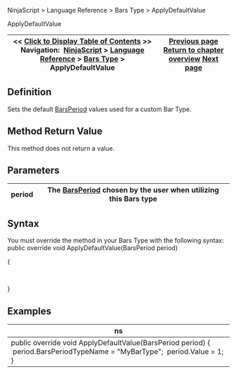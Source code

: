 ﻿
NinjaScript > Language Reference > Bars Type > ApplyDefaultValue

ApplyDefaultValue

| << [Click to Display Table of Contents](applydefaultvalue.md) >> **Navigation:**     [NinjaScript](ninjascript.md) > [Language Reference](language_reference_wip.md) > [Bars Type](bars_type.md) > ApplyDefaultValue | [Previous page](applydefaultbaseperiodvalue.md) [Return to chapter overview](bars_type.md) [Next page](builtfrom.md) |
| --- | --- |
## Definition
Sets the default [BarsPeriod](barsperiod.md) values used for a custom Bar Type. 
 
## Method Return Value
This method does not return a value.
 
## Parameters

| period | The [BarsPeriod](barsperiod.md) chosen by the user when utilizing this Bars type |
| --- | --- |
## 
## 
## Syntax
You must override the method in your Bars Type with the following syntax:
 
public override void ApplyDefaultValue(BarsPeriod period)  

{  

   

}
 
## Examples

| ns |
| --- |
| public override void ApplyDefaultValue(BarsPeriod period) {  period.BarsPeriodTypeName = "MyBarType";  period.Value = 1; } |
